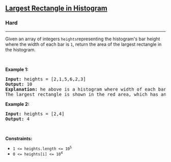 <h2><a href="https://leetcode.com/problems/largest-rectangle-in-histogram/">Largest Rectangle in Histogram</a></h2><h3>Hard</h3><hr><div><p>Given an array of integers <code>heights</code>representing the histogram's bar height where the width of each bar is <code>1</code>, return the area of the largest rectangle in the histogram.</p>

<p>&nbsp;</p>
<p><strong class="example">Example 1:</strong></p>

<pre><strong>Input:</strong> heights = [2,1,5,6,2,3]
<strong>Output:</strong> 10
<strong>Explanation:</strong> he above is a histogram where width of each bar is 1.
The largest rectangle is shown in the red area, which has an area = 10 units.
</pre>

<p><strong class="example">Example 2:</strong></p>

<pre><strong>Input:</strong> heights = [2,4]
<strong>Output:</strong> 4
</pre>

<p>&nbsp;</p>
<p><strong>Constraints:</strong></p>

<ul>
	<li><code>1 &lt;= heights.length &lt;= 10<sup>5</sup> </code></li>
	<li><code>0 &lt;= heights[i] &lt;= 10<sup>4</sup></code></li>
</ul>
</div>
